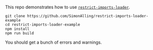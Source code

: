 This repo demonstrates how to use [`restrict-imports-loader`](https://www.npmjs.com/package/restrict-imports-loader).

```
git clone https://github.com/SimonAlling/restrict-imports-loader-example
cd restrict-imports-loader-example
npm install
npm run build
```

You should get a bunch of errors and warnings.
